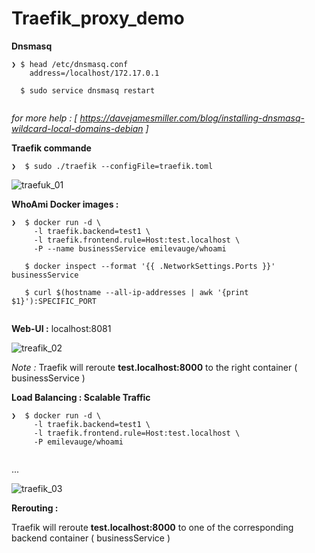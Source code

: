 # Traefik_proxy_demo

**Dnsmasq**
```
❯ $ head /etc/dnsmasq.conf 
    address=/localhost/172.17.0.1
 
  $ sudo service dnsmasq restart
    
```
*for more help : [ https://davejamesmiller.com/blog/installing-dnsmasq-wildcard-local-domains-debian ]*


**Traefik commande**

```
❯  $ sudo ./traefik --configFile=traefik.toml

```

![traefuk_01](https://cloud.githubusercontent.com/assets/7684497/17548330/b323b51e-5eeb-11e6-9fdf-9aee7816767d.png)


**WhoAmi Docker images :**

``` 
❯  $ docker run -d \
     -l traefik.backend=test1 \
     -l traefik.frontend.rule=Host:test.localhost \
     -P --name businessService emilevauge/whoami

   $ docker inspect --format '{{ .NetworkSettings.Ports }}'  businessService

   $ curl $(hostname --all-ip-addresses | awk '{print $1}'):SPECIFIC_PORT
   
```

**Web-UI :** localhost:8081
   
![treafik_02](https://cloud.githubusercontent.com/assets/7684497/17546937/b0a3f8be-5ee4-11e6-9101-4045b87f923f.png)
   
   
   
*Note :* Traefik will reroute **test.localhost:8000** to the right container ( businessService )
   
   
**Load Balancing : Scalable Traffic**

```
❯  $ docker run -d \
     -l traefik.backend=test1 \
     -l traefik.frontend.rule=Host:test.localhost \
     -P emilevauge/whoami
     
```
...

![traefik_03](https://cloud.githubusercontent.com/assets/7684497/17547027/330846de-5ee5-11e6-90bf-7711e9ee1d73.png)


**Rerouting :**
   
Traefik will reroute **test.localhost:8000** to one of the corresponding backend container ( businessService )
   
